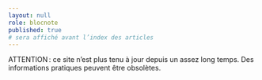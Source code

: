 ```yaml
---
layout: null
role: blocnote
published: true
# sera affiché avant l’index des articles
---
```


ATTENTION : ce site n’est plus tenu à jour depuis un assez long temps. Des informations pratiques peuvent être obsolètes.